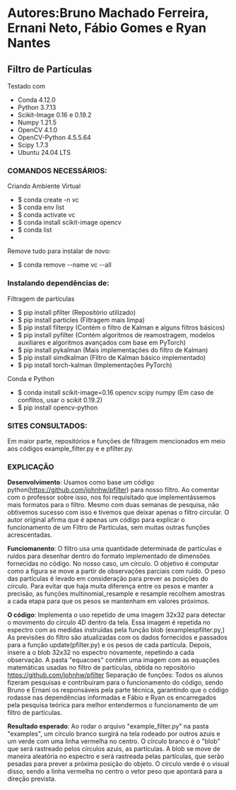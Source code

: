 # Autores:Bruno Machado Ferreira, Ernani Neto, Fábio Gomes e Ryan Nantes
## Filtro de Partículas

Testado com
- Conda 4.12.0
- Python 3.7.13
- Scikit-Image 0.16 e 0.19.2
- Numpy 1.21.5
- OpenCV 4.1.0
- OpenCV-Python 4.5.5.64
- Scipy 1.7.3
- Ubuntu 24.04 LTS

### COMANDOS NECESSÁRIOS:
Criando Ambiente Virtual
- $ conda create -n vc
- $ conda env list
- $ conda activate vc
- $ conda install scikit-image opencv
- $ conda list
- 
Remove tudo para instalar de novo:
- $ conda remove --name vc --all

### Instalando dependências de:
Filtragem de partículas
- $ pip install pfilter      (Repositório utilizado)
- $ pip install particles    (Filtragem mais limpa)
- $ pip install filterpy     (Contém o filtro de Kalman e alguns filtros básicos)
- $ pip install pyfilter     (Contém algoritmos de reamostragem, modelos auxiliares e algoritmos avançados com base em PyTorch)
- $ pip install pykalman     (Mais implementações do filtro de Kalman)
- $ pip install simdkalman   (Filtro de Kalman básico implementado)	
- $ pip install torch-kalman (Implementações PyTorch)

Conda e Python
- $ conda install scikit-image=0.16 opencv scipy numpy   (Em caso de conflitos, usar o scikit 0.19.2)
- $ pip install opencv-python

### SITES CONSULTADOS:
Em maior parte, repositórios e funções de filtragem mencionados em meio aos códigos example_filter.py e e pfilter.py.

### EXPLICAÇÃO
**Desenvolvimento**: 
Usamos como base um código python(https://github.com/johnhw/pfilter) para nosso filtro. Ao comentar com o professor sobre isso, nos foi requisitado que implementássemos mais formatos para o filtro. Mesmo com duas semanas de pesquisa, não obtivemos sucesso com isso e tivemos que deixar apenas o filtro circular. O autor original afirma que é apenas um código para explicar o funcionamento de um Filtro de Partículas, sem muitas outras funções acrescentadas.

**Funciomanento**: 
O filtro usa uma quantidade determinada de partículas e ruídos para desenhar dentro do formato implementado de dimensões fornecidas no código. No nosso caso, um círculo. O objetivo é computar como a figura se move a partir de observações parciais com ruído. O peso das partículas é levado em consideração para prever as posições do círculo.
Para evitar que haja muita diferença entre os pesos e manter a precisão, as funções multinomial_resample e resample recolhem amostras a cada etapa para que os pesos se mantenham em valores próximos.

**O código**:
Implementa o uso repetido de uma imagem 32x32 para detectar o movimento do círculo 4D dentro da tela. Essa imagem é repetida no espectro com as medidas instruídas pela função blob (examplespfilter.py,)
As previsões do filtro são atualizadas com os dados fornecidos e passados para a função update(pfilter.py) e os pesos de cada partícula. Depois, insere a o blob 32x32 no espectro novamente, repetindo a cada observação.
A pasta "equacoes" contém uma imagem com as equações matemáticas usadas no filtro de partículas, obtida no repositório https://github.com/johnhw/pfilter
Separação de funções: Todos os alunos fizeram pesquisas e contribuiram para o funcionamento do código, sendo Bruno e Ernani os responsáveis pela parte técnica, garantindo que o código rodasse nas dependências informadas e Fábio e Ryan os encarregados pela pesquisa teórica para melhor entendermos o funcionamento de um filtro de partículas.

**Resultado esperado**:
Ao rodar o arquivo "example_filter.py" na pasta "examples", um círculo branco surgirá na tela rodeado por outros azuis e um verde com uma linha vermelha no centro.
O círculo branco é o "blob" que será rastreado pelos círculos azuis, as partículas.
A blob se move de maneira aleatória no espectro e será rastreada pelas partículas, que serão pesadas para prever a próxima posição do objeto. O círculo verde é o visual disso, sendo a linha vermelha no centro o vetor peso que apontará para a direção prevista. 
